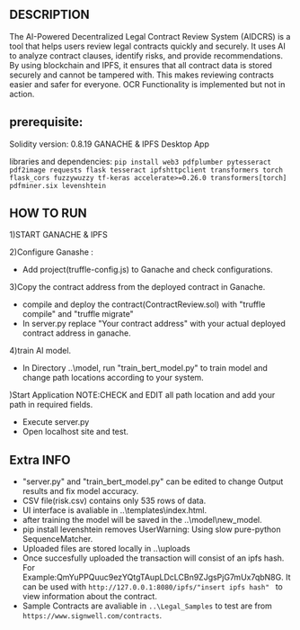 ## DESCRIPTION ##
The AI-Powered Decentralized Legal Contract Review System (AIDCRS) is a tool that helps users review legal contracts quickly and securely. It uses AI to analyze contract clauses, identify risks, and provide recommendations. By using blockchain and IPFS, it ensures that all contract data is stored securely and cannot be tampered with. This makes reviewing contracts easier and safer for everyone.
OCR Functionality is implemented but not in action.

## prerequisite: ##
Solidity version: 0.8.19
GANACHE & IPFS Desktop App

libraries and dependencies:
`pip install web3 pdfplumber pytesseract pdf2image requests flask tesseract ipfshttpclient transformers torch flask_cors fuzzywuzzy tf-keras accelerate>=0.26.0 transformers[torch] pdfminer.six levenshtein`


## HOW TO RUN ##
1)START GANACHE & IPFS

2)Configure Ganashe :
- Add project(truffle-config.js) to Ganache and check configurations.

3)Copy the contract address from the deployed contract in Ganache.
- compile and deploy the contract(ContractReview.sol) with "truffle compile" and "truffle migrate"
- In server.py replace "Your contract address" with your actual deployed contract address in ganache.

4)train AI model.
- In Directory ..\model, run "train_bert_model.py" to train model and change path locations according to your system.

)Start Application
NOTE:CHECK and EDIT all path location and add your path in required fields. 
- Execute server.py
- Open localhost site and test.

## Extra INFO ##
- "server.py" and "train_bert_model.py" can be edited to change Output results and fix model accuracy.
- CSV file(risk.csv) contains only 535 rows of data.
- UI interface is avaliable in ..\templates\index.html.
- after training the model will be saved in the ..\model\new_model.
- pip install levenshtein
 removes UserWarning: Using slow pure-python SequenceMatcher. 
 - Uploaded files are stored locally in ..\uploads
 - Once succesfully uploaded the transaction will consist of an ipfs hash.
 For Example:QmYuPPQuuc9ezYQtgTAupLDcLCBn9ZJgsPjG7mUx7qbN8G.
 It can be used with `http://127.0.0.1:8080/ipfs/"insert ipfs hash" ` to view information about the contract.
 - Sample Contracts are avaliable in `..\Legal_Samples` to test are from `https://www.signwell.com/contracts`.

